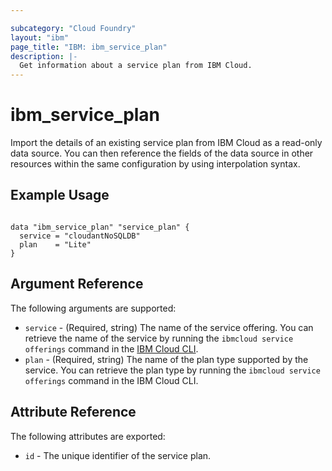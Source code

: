 ```yaml
---

subcategory: "Cloud Foundry"
layout: "ibm"
page_title: "IBM: ibm_service_plan"
description: |-
  Get information about a service plan from IBM Cloud.
---
```


# ibm\_service_plan

Import the details of an existing service plan from IBM Cloud as a read-only data source. You can then reference the fields of the data source in other resources within the same configuration by using interpolation syntax.

## Example Usage

```hcl

data "ibm_service_plan" "service_plan" {
  service = "cloudantNoSQLDB"
  plan    = "Lite"
}
```

## Argument Reference

The following arguments are supported:

* `service` - (Required, string) The name of the service offering. You can retrieve the name of the service by running the `ibmcloud service offerings` command in the [IBM Cloud CLI](https://cloud.ibm.com/docs/cli?topic=cloud-cli-getting-started).
* `plan` - (Required, string) The name of the plan type supported by the service. You can retrieve the plan type by running the `ibmcloud service offerings` command in the IBM Cloud CLI.

## Attribute Reference

The following attributes are exported:

* `id` - The unique identifier of the service plan.  
